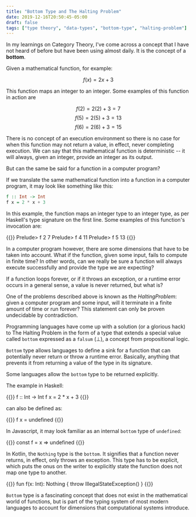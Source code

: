 ```yaml
---
title: "Bottom Type and The Halting Problem"
date: 2019-12-16T20:50:45-05:00
draft: false
tags: ["type theory", "data-types", "bottom-type", "halting-problem"]
---
```


In my learnings on Category Theory, I've come across a concept that I have not
heard of before but have been using almost daily. It is the concept of a
**bottom**.

Given a mathematical function, for example:

$$
f(x) = 2x + 3
$$

This function maps an integer to an integer. Some examples of this function in action are

$$
f(2) = 2(2) + 3 = 7
$$
$$
f(5) = 2(5) + 3 = 13
$$
$$
f(6) = 2(6) + 3 = 15
$$

There is no concept of an execution environment so there is no case for when this function may not return a value, in effect, never completing execution. We can say that this mathematical function is deterministic -- it will always, given an integer, provide an integer as its output.

But can the same be said for a function in a computer program?

If we translate the same mathematical function into a function in a computer program, it may look like something like this:

```haskell
f :: Int -> Int
f x = 2 * x + 3
```

In this example, the function maps an integer type to an integer type, as per Haskell's type signature on the first line. Some examples of this function's invocation are:

{{<highlight bash>}}
Prelude> f 2
7
Prelude> f 4
11
Prelude> f 5
13
{{</highlight>}}

In a computer program however, there are some dimensions that have to be taken into account. What if the function, given some input, fails to compute in finite time? In other words, can we really be sure a function will always execute successfully and provide the type we are expecting?

If a function loops forever, or if it throws an exception, or a runtime error occurs in a general sense, a value is never returned, but what is?

One of the problems described above is known as the $Halting Problem$: given a computer program and some input, will it terminate in a finite amount of time or run forever? This statement can only be proven undecidable by contradiction.

Programming languages have come up with a solution (or a glorious hack) to The Halting Problem in the form of a type that extends a special value called `bottom` expressed as a `falsum` (⊥), a concept from propositional logic.

`Bottom` type allows languages to define a sink for a function that can potentially never return or throw a runtime error. Basically, anything that prevents it from returning a value of the type in its signature.

Some languages allow the `bottom` type to be returned explicitly.

The example in Haskell:

{{<highlight haskell>}}
f :: Int -> Int
f x = 2 * x + 3
{{</highlight>}}

can also be defined as:

{{<highlight haskell>}}
f x = undefined
{{</highlight>}}

In Javascript, it may look familiar as an internal `bottom` type of `undefined`:

{{<highlight haskell>}}
const f = x => undefined
{{</highlight>}}

In Kotlin, the `Nothing` type is the `bottom`. It signifies that a function never returns, in effect, only throws an exception. This type has to be explicit, which puts the onus on the writer to explicitly state the function does not map one type to another.

{{<highlight kotlin>}}
fun f(x: Int): Nothing {
  throw IllegalStateException()
}
{{</highlight>}}

`Bottom` type is a fascinating concept that does not exist in the mathematical world of functions, but is part of the typing system of most
modern languages to account for dimensions that computational systems introduce.
